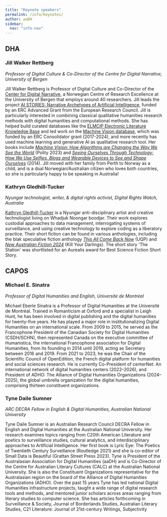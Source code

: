 ```yaml
---
title: "Keynote speakers"
permalink: /info/keynotes/
author: aaDH
sidebar:
  nav: "info-nav"
---
```


## DHA

### Jill Walker Rettberg
_Professor of Digital Culture & Co-Director of the Centre for Digital Narrative, University of Bergen_

Jill Walker Rettberg is Professor of Digital Culture and Co-Director of the [Center for Digital Narrative](https://www4.uib.no/forskning/forskningssentre/senter-for-digitale-fortellinger), a Norwegian Centre of Research Excellence at the University of Bergen that employs around 40 researchers. Jill leads the project [AI STORIES: Narrative Archetypes of Artificial Intelligence](https://www.uib.no/en/cdn/169711/ai-stories), funded by an ERC Advanced Grant from the European Research Council. Jill is particularly interested in combining classical qualitative humanities research methods with digital humanities and computational methods. She has helped build curated databases like the [ELMCIP Electronic Literature Knowledge Base](https://elmcip.net/) and led work on the [Machine Vision database](https://dataverse.no/dataset.xhtml?persistentId=doi:10.18710/2G0XKN), which was funded by an ERC Consolidator grant (2017-2024), and more recently has used machine learning and generative AI as qualitative research tool. Her books include [_Machine Vision: How Algorithms are Changing the Way We See the World_](https://jilltxt.net/book/machine-vision-how-algorithms-are-changing-the-way-we-see-the-world/) (Polity 2023) and [_Seeing Ourselves Through Technology: How We Use Selfies, Blogs and Wearable Devices to See and Shape Ourselves_](https://jilltxt.net/book/seeing-ourselves-through-technology-how-we-use-selfies-blogs-and-wearable-devices-to-see-and-shape-ourselves/) (2014). Jill moved with her family from Perth to Norway as a child, and is a dual Norwegian/Australian citizen who loves both countries, so she is particularly happy to be speaking in Australia!

### Kathryn Gledhill-Tucker 
_Nyungar technologist, writer, & digital rights activist, Digital Rights Watch, Australia_

[Kathryn Gledhill-Tucker](https://kgt.dev/) is a Nyungar anti-disciplinary artist and creative technologist living on Whadjuk Noongar boodjar. Their work explores custodial approaches to data management, interrogating systems of surveillance, and using creative technology to explore coding as a liberatory practice. Their short fiction can be found in various anthologies, including the blak speculative fiction anthology [_This All Come Back Now_](https://www.uqp.com.au/books/this-all-come-back-now) (UQP) and [_New Australian Fiction 2024_](https://www.killyourdarlings.com.au/shop/new-australian-fiction-2024/) (Kill Your Darlings). The short story 'The Station' was shortlisted for an Aurealis award for Best Science Fiction Short Story.

## CAPOS 

### **Michael E. Sinatra**
_Professor of Digital Humanities and English, Université de Montréal_

Michael Eberle Sinatra is a Professor of Digital Humanities at the Université de Montréal. Trained in Romanticism at Oxford and a specialist in Leigh Hunt, he has been involved in digital publishing and the digital humanities for twenty-five years. He has played a major role in institutionalizing Digital Humanities on an international scale. From 2009 to 2015, he served as the Francophone President of the Canadian Society for Digital Humanities (CSDH/SCHN), then represented Canada on the executive committee of Humanistica, the international Francophone association for Digital Humanities, from its founding in 2014 until 2019, acting as Secretary between 2016 and 2019. From 2021 to 2023, he was the Chair of the Scientific Council of OpenEdition, the French digital platform for humanities and social sciences research. He is currently Co-President of centerNet: An international network of digital humanities centers (2022–2026), and President of ADHO: The Alliance of Digital Humanities Organizations (2024–2025), the global umbrella organization for the digital humanities, comprising thirteen constituent organizations.

###  **Tyne Daile Sumner** 
_ARC DECRA Fellow in English & Digital Humanities, Australian National University_

Tyne Daile Sumner is an Australian Research Council DECRA Fellow in English and Digital Humanities at the Australian National University. Her research examines topics ranging from C20th American Literature and poetics to surveillance studies, cultural analytics, and interdisciplinary approaches to Artificial Intelligence. Her first book is Lyric Eye: The Poetics of Twentieth Century Surveillance (Routledge 2021) and she is co-editor of Small Data is Beautiful (Grattan Street Press 2023). Tyne is President of the Australasian Association for Digital Humanities (aaDH) and is Co-Director of the Centre for Australian Literary Cultures (CALC) at the Australian National University. She is also the Constituent Organizations representative for the Australasian region on the board of the Alliance of Digital Humanities Organizations (ADHO). Over the past 15 years Tyne has led national Digital Humanities infrastructure projects, taught a wide range of digital research tools and methods, and mentored junior scholars across areas ranging from literary studies to computer science. She has articles forthcoming in Surveillance & Society, Journal of Borderlands Studies, Australian Literary Studies, C21 Literature: Journal of 21st-century Writings, Subjectivity


